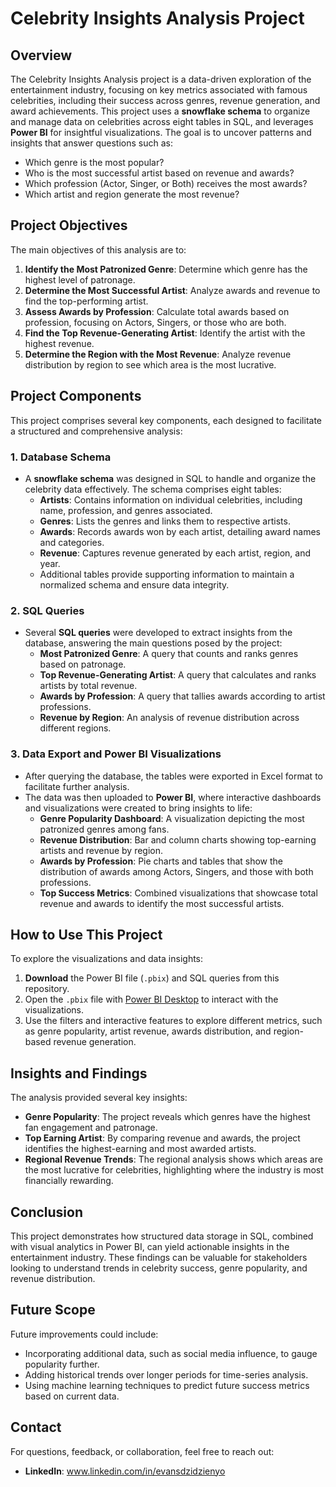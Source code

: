 
# Celebrity Insights Analysis Project

## Overview
The Celebrity Insights Analysis project is a data-driven exploration of the entertainment industry, focusing on key metrics associated with famous celebrities, including their success across genres, revenue generation, and award achievements. This project uses a **snowflake schema** to organize and manage data on celebrities across eight tables in SQL, and leverages **Power BI** for insightful visualizations. The goal is to uncover patterns and insights that answer questions such as:
- Which genre is the most popular?
- Who is the most successful artist based on revenue and awards?
- Which profession (Actor, Singer, or Both) receives the most awards?
- Which artist and region generate the most revenue?

## Project Objectives
The main objectives of this analysis are to:
1. **Identify the Most Patronized Genre**: Determine which genre has the highest level of patronage.
2. **Determine the Most Successful Artist**: Analyze awards and revenue to find the top-performing artist.
3. **Assess Awards by Profession**: Calculate total awards based on profession, focusing on Actors, Singers, or those who are both.
4. **Find the Top Revenue-Generating Artist**: Identify the artist with the highest revenue.
5. **Determine the Region with the Most Revenue**: Analyze revenue distribution by region to see which area is the most lucrative.

## Project Components
This project comprises several key components, each designed to facilitate a structured and comprehensive analysis:

### 1. **Database Schema**
   - A **snowflake schema** was designed in SQL to handle and organize the celebrity data effectively. The schema comprises eight tables:
      - **Artists**: Contains information on individual celebrities, including name, profession, and genres associated.
      - **Genres**: Lists the genres and links them to respective artists.
      - **Awards**: Records awards won by each artist, detailing award names and categories.
      - **Revenue**: Captures revenue generated by each artist, region, and year.
      - Additional tables provide supporting information to maintain a normalized schema and ensure data integrity.

### 2. **SQL Queries**
   - Several **SQL queries** were developed to extract insights from the database, answering the main questions posed by the project:
      - **Most Patronized Genre**: A query that counts and ranks genres based on patronage.
      - **Top Revenue-Generating Artist**: A query that calculates and ranks artists by total revenue.
      - **Awards by Profession**: A query that tallies awards according to artist professions.
      - **Revenue by Region**: An analysis of revenue distribution across different regions.

### 3. **Data Export and Power BI Visualizations**
   - After querying the database, the tables were exported in Excel format to facilitate further analysis.
   - The data was then uploaded to **Power BI**, where interactive dashboards and visualizations were created to bring insights to life:
      - **Genre Popularity Dashboard**: A visualization depicting the most patronized genres among fans.
      - **Revenue Distribution**: Bar and column charts showing top-earning artists and revenue by region.
      - **Awards by Profession**: Pie charts and tables that show the distribution of awards among Actors, Singers, and those with both professions.
      - **Top Success Metrics**: Combined visualizations that showcase total revenue and awards to identify the most successful artists.

## How to Use This Project
To explore the visualizations and data insights:

1. **Download** the Power BI file (`.pbix`) and SQL queries from this repository.
2. Open the `.pbix` file with [Power BI Desktop](https://powerbi.microsoft.com/desktop/) to interact with the visualizations.
3. Use the filters and interactive features to explore different metrics, such as genre popularity, artist revenue, awards distribution, and region-based revenue generation.

## Insights and Findings
The analysis provided several key insights:
- **Genre Popularity**: The project reveals which genres have the highest fan engagement and patronage.
- **Top Earning Artist**: By comparing revenue and awards, the project identifies the highest-earning and most awarded artists.
- **Regional Revenue Trends**: The regional analysis shows which areas are the most lucrative for celebrities, highlighting where the industry is most financially rewarding.

## Conclusion
This project demonstrates how structured data storage in SQL, combined with visual analytics in Power BI, can yield actionable insights in the entertainment industry. These findings can be valuable for stakeholders looking to understand trends in celebrity success, genre popularity, and revenue distribution.

## Future Scope
Future improvements could include:
- Incorporating additional data, such as social media influence, to gauge popularity further.
- Adding historical trends over longer periods for time-series analysis.
- Using machine learning techniques to predict future success metrics based on current data.

## Contact
For questions, feedback, or collaboration, feel free to reach out:
- **LinkedIn**: www.linkedin.com/in/evansdzidzienyo


